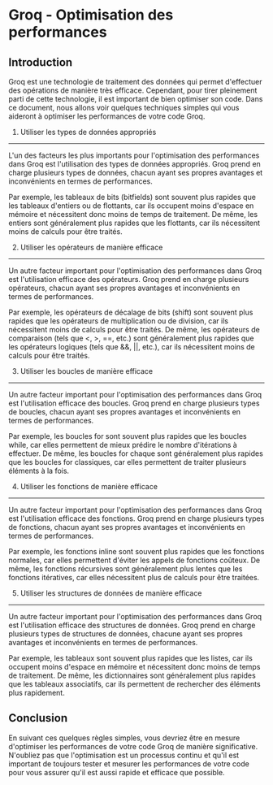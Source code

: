 Groq - Optimisation des performances
================================

Introduction
------------

Groq est une technologie de traitement des données qui permet d'effectuer des opérations de manière très efficace. Cependant, pour tirer pleinement parti de cette technologie, il est important de bien optimiser son code. Dans ce document, nous allons voir quelques techniques simples qui vous aideront à optimiser les performances de votre code Groq.

1. Utiliser les types de données appropriés
----------------------------------------

L'un des facteurs les plus importants pour l'optimisation des performances dans Groq est l'utilisation des types de données appropriés. Groq prend en charge plusieurs types de données, chacun ayant ses propres avantages et inconvénients en termes de performances.

Par exemple, les tableaux de bits (bitfields) sont souvent plus rapides que les tableaux d'entiers ou de flottants, car ils occupent moins d'espace en mémoire et nécessitent donc moins de temps de traitement. De même, les entiers sont généralement plus rapides que les flottants, car ils nécessitent moins de calculs pour être traités.

2. Utiliser les opérateurs de manière efficace
---------------------------------------------

Un autre facteur important pour l'optimisation des performances dans Groq est l'utilisation efficace des opérateurs. Groq prend en charge plusieurs opérateurs, chacun ayant ses propres avantages et inconvénients en termes de performances.

Par exemple, les opérateurs de décalage de bits (shift) sont souvent plus rapides que les opérateurs de multiplication ou de division, car ils nécessitent moins de calculs pour être traités. De même, les opérateurs de comparaison (tels que <, >, ==, etc.) sont généralement plus rapides que les opérateurs logiques (tels que &&, ||, etc.), car ils nécessitent moins de calculs pour être traités.

3. Utiliser les boucles de manière efficace
--------------------------------------------

Un autre facteur important pour l'optimisation des performances dans Groq est l'utilisation efficace des boucles. Groq prend en charge plusieurs types de boucles, chacun ayant ses propres avantages et inconvénients en termes de performances.

Par exemple, les boucles for sont souvent plus rapides que les boucles while, car elles permettent de mieux prédire le nombre d'itérations à effectuer. De même, les boucles for chaque sont généralement plus rapides que les boucles for classiques, car elles permettent de traiter plusieurs éléments à la fois.

4. Utiliser les fonctions de manière efficace
--------------------------------------------

Un autre facteur important pour l'optimisation des performances dans Groq est l'utilisation efficace des fonctions. Groq prend en charge plusieurs types de fonctions, chacun ayant ses propres avantages et inconvénients en termes de performances.

Par exemple, les fonctions inline sont souvent plus rapides que les fonctions normales, car elles permettent d'éviter les appels de fonctions coûteux. De même, les fonctions récursives sont généralement plus lentes que les fonctions itératives, car elles nécessitent plus de calculs pour être traitées.

5. Utiliser les structures de données de manière efficace
--------------------------------------------------------

Un autre facteur important pour l'optimisation des performances dans Groq est l'utilisation efficace des structures de données. Groq prend en charge plusieurs types de structures de données, chacune ayant ses propres avantages et inconvénients en termes de performances.

Par exemple, les tableaux sont souvent plus rapides que les listes, car ils occupent moins d'espace en mémoire et nécessitent donc moins de temps de traitement. De même, les dictionnaires sont généralement plus rapides que les tableaux associatifs, car ils permettent de rechercher des éléments plus rapidement.

Conclusion
----------

En suivant ces quelques règles simples, vous devriez être en mesure d'optimiser les performances de votre code Groq de manière significative. N'oubliez pas que l'optimisation est un processus continu et qu'il est important de toujours tester et mesurer les performances de votre code pour vous assurer qu'il est aussi rapide et efficace que possible.